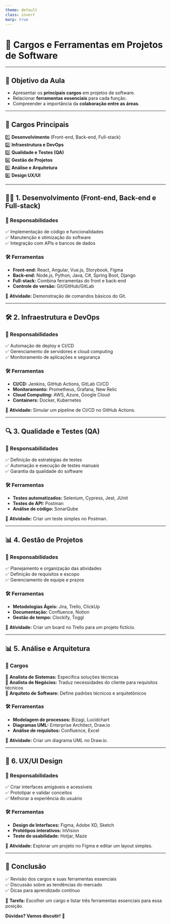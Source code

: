 ```yaml
---
theme: default
class: invert
marp: true
---
```


# 📌 Cargos e Ferramentas em Projetos de Software  


---

## 🎯 Objetivo da Aula

- Apresentar os **principais cargos** em projetos de software.
- Relacionar **ferramentas essenciais** para cada função.
- Compreender a importância da **colaboração entre as áreas**.

---

## 📌 Cargos Principais

1️⃣ **Desenvolvimento** (Front-end, Back-end, Full-stack)  
2️⃣ **Infraestrutura e DevOps**  
3️⃣ **Qualidade e Testes (QA)**  
4️⃣ **Gestão de Projetos**  
5️⃣ **Análise e Arquitetura**  
6️⃣ **Design UX/UI**  

---

## 👨‍💻 1. Desenvolvimento (Front-end, Back-end e Full-stack)

### 📌 Responsabilidades
✅ Implementação de código e funcionalidades  
✅ Manutenção e otimização do software  
✅ Integração com APIs e bancos de dados  

### 🛠️ Ferramentas
- **Front-end:** React, Angular, Vue.js, Storybook, Figma
- **Back-end:** Node.js, Python, Java, C#, Spring Boot, Django
- **Full-stack:** Combina ferramentas do front e back-end
- **Controle de versão:** Git/GitHub/GitLab

📌 **Atividade:** Demonstração de comandos básicos do Git.  

---

## 🛠️ 2. Infraestrutura e DevOps

### 📌 Responsabilidades
✅ Automação de deploy e CI/CD  
✅ Gerenciamento de servidores e cloud computing  
✅ Monitoramento de aplicações e segurança  

### 🛠️ Ferramentas
- **CI/CD:** Jenkins, GitHub Actions, GitLab CI/CD
- **Monitoramento:** Prometheus, Grafana, New Relic
- **Cloud Computing:** AWS, Azure, Google Cloud
- **Containers:** Docker, Kubernetes

📌 **Atividade:** Simular um pipeline de CI/CD no GitHub Actions.  

---

## 🔍 3. Qualidade e Testes (QA)

### 📌 Responsabilidades
✅ Definição de estratégias de testes  
✅ Automação e execução de testes manuais  
✅ Garantia da qualidade do software  

### 🛠️ Ferramentas
- **Testes automatizados:** Selenium, Cypress, Jest, JUnit
- **Testes de API:** Postman
- **Análise de código:** SonarQube

📌 **Atividade:** Criar um teste simples no Postman.  

---

## 📊 4. Gestão de Projetos

### 📌 Responsabilidades
✅ Planejamento e organização das atividades  
✅ Definição de requisitos e escopo  
✅ Gerenciamento de equipe e prazos  

### 🛠️ Ferramentas
- **Metodologias Ágeis:** Jira, Trello, ClickUp
- **Documentação:** Confluence, Notion
- **Gestão de tempo:** Clockify, Toggl

📌 **Atividade:** Criar um board no Trello para um projeto fictício.  

---

## 📊 5. Análise e Arquitetura

### 📌 Cargos
🔹 **Analista de Sistemas:** Especifica soluções técnicas  
🔹 **Analista de Negócios:** Traduz necessidades do cliente para requisitos técnicos  
🔹 **Arquiteto de Software:** Define padrões técnicos e arquitetônicos  

### 🛠️ Ferramentas
- **Modelagem de processos:** Bizagi, Lucidchart
- **Diagramas UML:** Enterprise Architect, Draw.io
- **Análise de requisitos:** Confluence, Excel

📌 **Atividade:** Criar um diagrama UML no Draw.io.  

---

## 🎨 6. UX/UI Design

### 📌 Responsabilidades
✅ Criar interfaces amigáveis e acessíveis  
✅ Prototipar e validar conceitos  
✅ Melhorar a experiência do usuário  

### 🛠️ Ferramentas
- **Design de Interfaces:** Figma, Adobe XD, Sketch
- **Protótipos interativos:** InVision
- **Teste de usabilidade:** Hotjar, Maze

📌 **Atividade:** Explorar um projeto no Figma e editar um layout simples.  

---

## 🚀 Conclusão

✅ Revisão dos cargos e suas ferramentas essenciais  
✅ Discussão sobre as tendências do mercado  
✅ Dicas para aprendizado contínuo  

📌 **Tarefa:** Escolher um cargo e listar três ferramentas essenciais para essa posição.  

**Dúvidas? Vamos discutir!** 🎤
